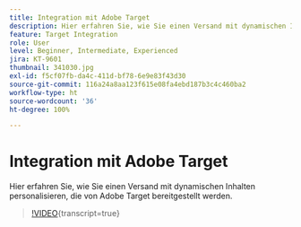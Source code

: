 ```yaml
---
title: Integration mit Adobe Target
description: Hier erfahren Sie, wie Sie einen Versand mit dynamischen Inhalten personalisieren, die von Adobe Target bereitgestellt werden.
feature: Target Integration
role: User
level: Beginner, Intermediate, Experienced
jira: KT-9601
thumbnail: 341030.jpg
exl-id: f5cf07fb-da4c-411d-bf78-6e9e83f43d30
source-git-commit: 116a24a8aa123f615e08fa4ebd187b3c4c460ba2
workflow-type: ht
source-wordcount: '36'
ht-degree: 100%

---
```


# Integration mit Adobe Target

Hier erfahren Sie, wie Sie einen Versand mit dynamischen Inhalten personalisieren, die von Adobe Target bereitgestellt werden.

>[!VIDEO](https://video.tv.adobe.com/v/341030?quality=12&learn=on){transcript=true}

